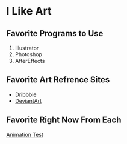 # I Like Art

## Favorite Programs to Use 
1. Illustrator
2. Photoshop
3. AfterEffects

## Favorite Art Refrence Sites
* [Dribbble](https://dribbble.com/)
* [DeviantArt](https://www.deviantart.com/)

## Favorite Right Now From Each
[Animation Test](https://dribbble.com/shots/9734158-Fortune-telling-App-Onboarding-Transitions?utm_source=Clipboard_Shot&utm_campaign=ArekBorysiuk&utm_content=Fortune-telling%20App%20Onboarding%20Transitions&utm_medium=Social_Share)

